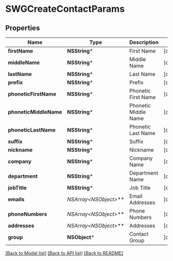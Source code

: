 # SWGCreateContactParams

## Properties
Name | Type | Description | Notes
------------ | ------------- | ------------- | -------------
**firstName** | **NSString*** | First Name | [optional] 
**middleName** | **NSString*** | Middle Name | [optional] 
**lastName** | **NSString*** | Last Name | [optional] 
**prefix** | **NSString*** | Prefix | [optional] 
**phoneticFirstName** | **NSString*** | Phonetic First Name | [optional] 
**phoneticMiddleName** | **NSString*** | Phonetic Middle Name | [optional] 
**phoneticLastName** | **NSString*** | Phonetic Last Name | [optional] 
**suffix** | **NSString*** | Suffix | [optional] 
**nickname** | **NSString*** | Nickname | [optional] 
**company** | **NSString*** | Company Name | [optional] 
**department** | **NSString*** | Department Name | [optional] 
**jobTitle** | **NSString*** | Job Title | [optional] 
**emails** | **NSArray&lt;NSObject*&gt;*** | Email Addresses | [optional] 
**phoneNumbers** | **NSArray&lt;NSObject*&gt;*** | Phone Numbers | [optional] 
**addresses** | **NSArray&lt;NSObject*&gt;*** | Addresses | [optional] 
**group** | **NSObject*** | Contact Group | [optional] 

[[Back to Model list]](../README.md#documentation-for-models) [[Back to API list]](../README.md#documentation-for-api-endpoints) [[Back to README]](../README.md)


